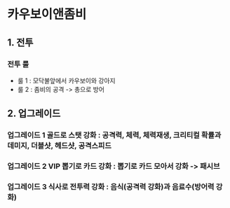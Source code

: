 # 카우보이앤좀비
## 1. 전투
### 전투 룰
- 룰 1 : 모닥불앞에서 카우보이와 강아지
- 룰 2 : 좀비의 공격 -> 총으로 방어 

## 2. 업그레이드
### 업그레이드 1 골드로 스탯 강화 : 공격력, 체력, 체력재생, 크리티컬 확률과 데미지, 더블샷, 헤드샷, 공격스피드
### 업그레이드 2 VIP 뽑기로 카드 강화 : 뽑기로 카드 모아서 강화 -> 패시브
### 업그레이드 3 식사로 전투력 강화 : 음식(공격력 강화)과 음료수(방어력 강화)





